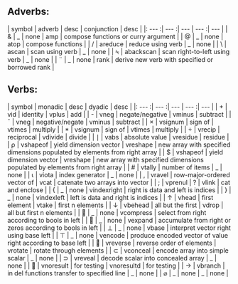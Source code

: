 
## Adverbs:

| symbol | adverb | desc | conjunction | desc |
|: --- :| --- :| --- | --- :| --- |
| & | _ | none | amp | compose functions or curry argument | 
| @ | _ | none | atop | compose functions | 
| / | areduce | reduce using verb | _ | none | 
| \ | ascan | scan using verb | _ | none | 
| &#x2340; | abackscan | scan right-to-left using verb | _ | none | 
| &#x00a8; | _ | none | rank | derive new verb with specified or borrowed rank | 



## Verbs:

| symbol | monadic | desc | dyadic | desc |
|: --- :| --- :| --- | --- :| --- |
| + | vid | identity | vplus | add | 
| - | vneg | negate/negative | vminus | subtract | 
| &#x00af; | vneg | negative/negate | vminus | subtract | 
| &#x00d7; | vsignum | sign of | vtimes | multiply | 
| * | vsignum | sign of | vtimes | multiply | 
| &#x00f7; | vrecip | reciprocal | vdivide | divide | 
| &#x2223; | vabs | absolute value | vresidue | residue | 
| &#x2374; | vshapeof | yield dimension vector | vreshape | new array with specified dimensions populated by elements from right array | 
| $ | vshapeof | yield dimension vector | vreshape | new array with specified dimensions populated by elements from right array | 
| # | vtally | number of items | _ | none | 
| &#x2373; | viota | index generator | _ | none | 
| , | vravel | row-major-ordered vector of | vcat | catenate two arrays into vector | 
| ; | vprenul | ? | vlink | cat and enclose | 
| { | _ | none | vindexright | right is data and left is indices | 
| } | _ | none | vindexleft | left is data and right is indices | 
| &#x2191; | vhead | first element | vtake | first n elements | 
| &#x2193; | vbehead | all but the first | vdrop | all but first n elements | 
| &#x001f; | _ | none | vcompress | select from right according to bools in left | 
| &#x001e; | _ | none | vexpand | accumulate from right or zeros according to bools in left | 
| &#x22a5; | _ | none | vbase | interpret vector right using base left | 
| &#x22a4; | _ | none | vencode | produce encoded vector of value right according to base left | 
| &#x233d; | vreverse | reverse order of elements | vrotate | rotate through elements | 
| &#x2282; | vconceal | encode array into simple scalar | _ | none | 
| &#x2283; | vreveal | decode scalar into concealed array | _ | none | 
| &#x2361; | vnoresult | for testing | vnoresultd | for testing | 
| &#x2192; | vbranch | in del functions transfer to specified line | _ | none | 
| &#x2300; | _ | none | _ | none | 


